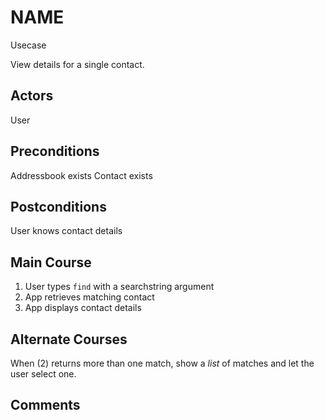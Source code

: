 # NAME

Usecase

View details for a single contact.


## Actors
User


## Preconditions
Addressbook exists
Contact exists


## Postconditions
User knows contact details


## Main Course
1. User types `find` with a searchstring argument
2. App retrieves matching contact
3. App displays contact details


## Alternate Courses
When (2) returns more than one match,
show a *list* of matches and let the user select one.


## Comments
